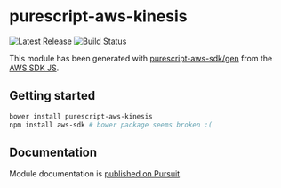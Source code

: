 # purescript-aws-kinesis

[![Latest Release](https://pursuit.purescript.org/packages/purescript-aws-kinesis/badge)](https://pursuit.purescript.org/packages/purescript-aws-kinesis)
[![Build Status](https://app.wercker.com/status/5909b9e96d1080804b17a28f72f87b6b/s/master)](https://app.wercker.com/project/byKey/5909b9e96d1080804b17a28f72f87b6b)

This module has been generated with [purescript-aws-sdk/gen](https://github.com/purescript-aws-sdk/gen) from the [AWS SDK JS](https://github.com/aws/aws-sdk-js).

## Getting started

```sh
bower install purescript-aws-kinesis
npm install aws-sdk # bower package seems broken :(
```

## Documentation

Module documentation is [published on Pursuit](http://pursuit.purescript.org/packages/purescript-aws-kinesis).
